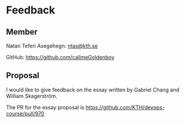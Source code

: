 # Feedback

## Member

Natan Teferi Asegehegn: ntas@kth.se

GitHub: https://github.com/callmeGoldenboy


## Proposal 

I would like to give feedback on the essay written by Gabriel Chang and William Skagerström.

The PR for the essay proposal is https://github.com/KTH/devops-course/pull/970
